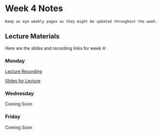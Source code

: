 Week 4 Notes
============================

```{note}
Keep an eye weekly pages as they might be updated throughout the week.
```

## Lecture Materials

Here are the slides and recording links for week 4:

### Monday

[Lecture Recording]()

<a href="../resources/01_30_23_jquery_adv_javascript.pdf" >Slides for Lecture</a>


### Wednesday

Coming Soon 

### Friday
 
Coming Soon 
